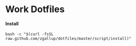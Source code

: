 # Work Dotfiles

#### Install

```shell
bash -c "$(curl -fsSL raw.github.com/zgallup/dotfiles/master/script/install)"
```
